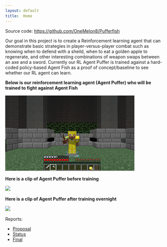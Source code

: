 ```yaml
---
layout: default
title:  Home
---
```


Source code: https://github.com/OneMelon8/Pufferfish

Our goal in this project is to create a Reinforcement learning agent that can demonstrate basic strategies in  player-versus-player combat such as knowing when to defend with a sheild, when to eat a golden apple to regenerate, and other interesting combinations of weapon swaps between an axe and a sword. Currently our RL Agent Puffer is trained against a hard-coded policy-based Agent Fish as a proof of concept/baseline to see whether our RL agent can learn.

**Below is our reinforcement learning agent (Agent Puffer) who will be trained to fight against Agent Fish**

![AgentPuffer](intro.png)

**Here is a clip of Agent Puffer before training**

[![](http://img.youtube.com/vi/44KwAyw-AXs/0.jpg)](http://www.youtube.com/watch?v=44KwAyw-AXs)

**Here is a clip of Agent Puffer after training overnight**

[![](http://img.youtube.com/vi/uB0HolxmnzU/0.jpg)](http://www.youtube.com/watch?v=uB0HolxmnzU)


Reports:

- [Proposal](proposal.html)
- [Status](status.html)
- [Final](final.html)
